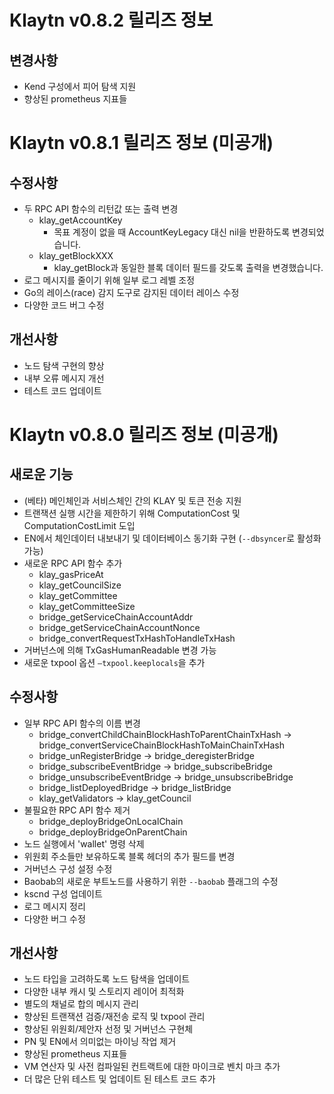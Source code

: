 # Klaytn v0.8.2 릴리즈 정보

## 변경사항
* Kend 구성에서 피어 탐색 지원
* 향상된 prometheus 지표들


# Klaytn v0.8.1 릴리즈 정보 (미공개)

## 수정사항
* 두 RPC API 함수의 리턴값 또는 출력 변경
   * klay_getAccountKey
       * 목표 계정이 없을 때 AccountKeyLegacy 대신 nil을 반환하도록 변경되었습니다.
   * klay_getBlockXXX
       * klay_getBlock과 동일한 블록 데이터 필드를 갖도록 출력을 변경했습니다.
* 로그 메시지를 줄이기 위해 일부 로그 레벨 조정
* Go의 레이스(race) 감지 도구로 감지된 데이터 레이스 수정
* 다양한 코드 버그 수정

## 개선사항
* 노드 탐색 구현의 향상
* 내부 오류 메시지 개선
* 테스트 코드 업데이트


# Klaytn v0.8.0 릴리즈 정보 (미공개)

## 새로운 기능
* (베타) 메인체인과 서비스체인 간의 KLAY 및 토큰 전송 지원
* 트랜잭션 실행 시간을 제한하기 위해 ComputationCost 및 ComputationCostLimit 도입
* EN에서 체인데이터 내보내기 및 데이터베이스 동기화 구현 (`--dbsyncer`로 활성화 가능)
* 새로운 RPC API 함수 추가
   * klay_gasPriceAt
   * klay_getCouncilSize
   * klay_getCommittee
   * klay_getCommitteeSize
   * bridge_getServiceChainAccountAddr
   * bridge_getServiceChainAccountNonce
   * bridge_convertRequestTxHashToHandleTxHash
* 거버넌스에 의해 TxGasHumanReadable 변경 가능
* 새로운 txpool 옵션 `—txpool.keeplocals`을 추가

## 수정사항
* 일부 RPC API 함수의 이름 변경
   * bridge_convertChildChainBlockHashToParentChainTxHash -> bridge_convertServiceChainBlockHashToMainChainTxHash
   * bridge_unRegisterBridge -> bridge_deregisterBridge
   * bridge_subscribeEventBridge -> bridge_subscribeBridge
   * bridge_unsubscribeEventBridge -> bridge_unsubscribeBridge
   * bridge_listDeployedBridge -> bridge_listBridge
   * klay_getValidators -> klay_getCouncil
* 불필요한 RPC API 함수 제거
   * bridge_deployBridgeOnLocalChain
   * bridge_deployBridgeOnParentChain
* 노드 실행에서 'wallet' 명령 삭제
* 위원회 주소들만 보유하도록 블록 헤더의 추가 필드를 변경
* 거버넌스 구성 설정 수정
* Baobab의 새로운 부트노드를 사용하기 위한 `--baobab` 플래그의 수정
* kscnd 구성 업데이트
* 로그 메시지 정리
* 다양한 버그 수정

## 개선사항
* 노드 타입을 고려하도록 노드 탐색을 업데이트
* 다양한 내부 캐시 및 스토리지 레이어 최적화
* 별도의 채널로 합의 메시지 관리
* 향상된 트랜잭션 검증/재전송 로직 및 txpool 관리
* 향상된 위원회/제안자 선정 및 거버넌스 구현체
* PN 및 EN에서 의미없는 마이닝 작업 제거
* 향상된 prometheus 지표들
* VM 연산자 및 사전 컴파일된 컨트랙트에 대한 마이크로 벤치 마크 추가
* 더 많은 단위 테스트 및 업데이트 된 테스트 코드 추가

